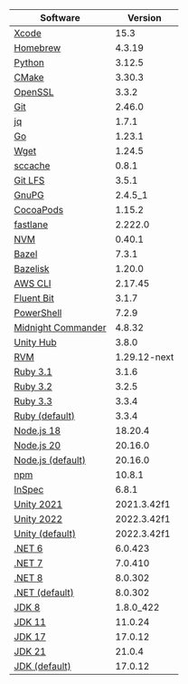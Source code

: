 [//]: # (title: Preinstalled Software on TeamCity Cloud macOS Agents)
[//]: # (auxiliary-id: Preinstalled Software on TeamCity Cloud macOS Agents)

<chunk id="macos-jb-agents">

|Software|Version|
|---|---|
|[Xcode](https://developer.apple.com/xcode/)|15.3|
|[Homebrew](https://brew.sh/)|4.3.19|
|[Python](https://www.python.org/)|3.12.5|
|[CMake](https://cmake.org/)|3.30.3|
|[OpenSSL](https://openssl-library.org/)|3.3.2|
|[Git](https://git-scm.com/)|2.46.0|
|[jq](https://jqlang.github.io/jq/)|1.7.1|
|[Go](https://golang.org/)|1.23.1|
|[Wget](https://gnu.org/software/wget/)|1.24.5|
|[sccache](https://github.com/mozilla/sccache)|0.8.1|
|[Git LFS](https://git-lfs.github.com/)|3.5.1|
|[GnuPG](https://gnupg.org/)|2.4.5_1|
|[CocoaPods](https://cocoapods.org/)|1.15.2|
|[fastlane](https://fastlane.tools/)|2.222.0|
|[NVM](https://github.com/nvm-sh/nvm)|0.40.1|
|[Bazel](https://bazel.build/)|7.3.1|
|[Bazelisk](https://github.com/bazelbuild/bazelisk)|1.20.0|
|[AWS CLI](https://aws.amazon.com/cli/)|2.17.45|
|[Fluent Bit](https://github.com/fluent/fluent-bit)|3.1.7|
|[PowerShell](https://docs.microsoft.com/en-us/powershell/)|7.2.9|
|[Midnight Commander](https://midnight-commander.org/)|4.8.32|
|[Unity Hub](https://unity.com/unity-hub)|3.8.0|
|[RVM](https://rvm.io/)|1.29.12-next|
|[Ruby 3.1](https://www.ruby-lang.org/en/)|3.1.6|
|[Ruby 3.2](https://www.ruby-lang.org/en/)|3.2.5|
|[Ruby 3.3](https://www.ruby-lang.org/en/)|3.3.4|
|[Ruby (default)](https://www.ruby-lang.org/en/)|3.3.4|
|[Node.js 18](https://nodejs.org/)|18.20.4|
|[Node.js 20](https://nodejs.org/)|20.16.0|
|[Node.js (default)](https://nodejs.org/)|20.16.0|
|[npm](https://www.npmjs.com/)|10.8.1|
|[InSpec](https://docs.chef.io/inspec/)|6.8.1|
|[Unity 2021](https://unity.com/)|2021.3.42f1|
|[Unity 2022](https://unity.com/)|2022.3.42f1|
|[Unity (default)](https://unity.com/)|2022.3.42f1|
|[.NET 6](https://dotnet.microsoft.com/)|6.0.423|
|[.NET 7](https://dotnet.microsoft.com/)|7.0.410|
|[.NET 8](https://dotnet.microsoft.com/)|8.0.302|
|[.NET (default)](https://dotnet.microsoft.com/)|8.0.302|
|[JDK 8](https://docs.aws.amazon.com/corretto/latest/corretto-8-ug/downloads-list.html)|1.8.0_422|
|[JDK 11](https://docs.aws.amazon.com/corretto/latest/corretto-11-ug/downloads-list.html)|11.0.24|
|[JDK 17](https://docs.aws.amazon.com/corretto/latest/corretto-17-ug/downloads-list.html)|17.0.12|
|[JDK 21](https://docs.aws.amazon.com/corretto/latest/corretto-21-ug/downloads-list.html)|21.0.4|
|[JDK (default)](https://aws.amazon.com/corretto/)|17.0.12|

</chunk> 
